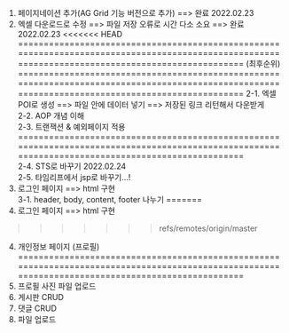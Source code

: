 1. 페이지네이션 추가(AG Grid 기능 버전으로 추가) ==> 완료 2022.02.23
2. 엑셀 다운로드로 수정 ==> 파일 저장 오류로 시간 다소 소요 ==> 완료 2022.02.23
<<<<<<< HEAD
==================================================================================================================================================
(최후순위)
==================================================================================================================================================
 2-1. 엑셀 POI로 생성 ==> 파일 안에 데이터 넣기 ==> 저장된 링크 리턴해서 다운받게  
 2-2. AOP 개념 이해  
 2-3. 트랜잭션 & 예외페이지 적용  
==================================================================================================================================================  
2-4. STS로 바꾸기  2022.02.24  
2-5. 타임리프에서 jsp로 바꾸기...! 
3. 로그인 페이지 ==> html 구현  
3-1. header, body, content, footer 나누기
=======
3. 로그인 페이지 ==> html 구현
>>>>>>> refs/remotes/origin/master
4. 개인정보 페이지 (프로필)
==================================================================================================================================================
5. 프로필 사진 파일 업로드
6. 게시판 CRUD
7. 댓글 CRUD
8. 파일 업로드 
